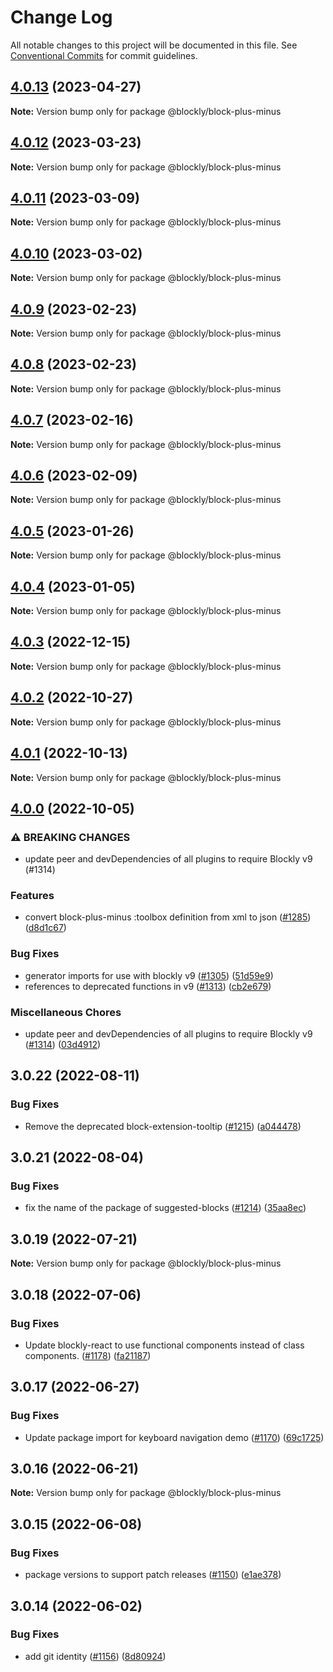 # Change Log

All notable changes to this project will be documented in this file.
See [Conventional Commits](https://conventionalcommits.org) for commit guidelines.

## [4.0.13](https://github.com/google/blockly-samples/compare/@blockly/block-plus-minus@4.0.12...@blockly/block-plus-minus@4.0.13) (2023-04-27)

**Note:** Version bump only for package @blockly/block-plus-minus





## [4.0.12](https://github.com/google/blockly-samples/compare/@blockly/block-plus-minus@4.0.11...@blockly/block-plus-minus@4.0.12) (2023-03-23)

**Note:** Version bump only for package @blockly/block-plus-minus





## [4.0.11](https://github.com/google/blockly-samples/compare/@blockly/block-plus-minus@4.0.10...@blockly/block-plus-minus@4.0.11) (2023-03-09)

**Note:** Version bump only for package @blockly/block-plus-minus





## [4.0.10](https://github.com/google/blockly-samples/compare/@blockly/block-plus-minus@4.0.9...@blockly/block-plus-minus@4.0.10) (2023-03-02)

**Note:** Version bump only for package @blockly/block-plus-minus





## [4.0.9](https://github.com/google/blockly-samples/compare/@blockly/block-plus-minus@4.0.8...@blockly/block-plus-minus@4.0.9) (2023-02-23)

**Note:** Version bump only for package @blockly/block-plus-minus





## [4.0.8](https://github.com/google/blockly-samples/compare/@blockly/block-plus-minus@4.0.7...@blockly/block-plus-minus@4.0.8) (2023-02-23)

**Note:** Version bump only for package @blockly/block-plus-minus





## [4.0.7](https://github.com/google/blockly-samples/compare/@blockly/block-plus-minus@4.0.6...@blockly/block-plus-minus@4.0.7) (2023-02-16)

**Note:** Version bump only for package @blockly/block-plus-minus





## [4.0.6](https://github.com/google/blockly-samples/compare/@blockly/block-plus-minus@4.0.5...@blockly/block-plus-minus@4.0.6) (2023-02-09)

**Note:** Version bump only for package @blockly/block-plus-minus





## [4.0.5](https://github.com/google/blockly-samples/compare/@blockly/block-plus-minus@4.0.4...@blockly/block-plus-minus@4.0.5) (2023-01-26)

**Note:** Version bump only for package @blockly/block-plus-minus





## [4.0.4](https://github.com/google/blockly-samples/compare/@blockly/block-plus-minus@4.0.3...@blockly/block-plus-minus@4.0.4) (2023-01-05)

**Note:** Version bump only for package @blockly/block-plus-minus





## [4.0.3](https://github.com/google/blockly-samples/compare/@blockly/block-plus-minus@4.0.2...@blockly/block-plus-minus@4.0.3) (2022-12-15)

**Note:** Version bump only for package @blockly/block-plus-minus





## [4.0.2](https://github.com/google/blockly-samples/compare/@blockly/block-plus-minus@4.0.1...@blockly/block-plus-minus@4.0.2) (2022-10-27)

**Note:** Version bump only for package @blockly/block-plus-minus





## [4.0.1](https://github.com/google/blockly-samples/compare/@blockly/block-plus-minus@4.0.0...@blockly/block-plus-minus@4.0.1) (2022-10-13)

**Note:** Version bump only for package @blockly/block-plus-minus





## [4.0.0](https://github.com/google/blockly-samples/compare/@blockly/block-plus-minus@3.0.22...@blockly/block-plus-minus@4.0.0) (2022-10-05)


### ⚠ BREAKING CHANGES

* update peer and devDependencies of all plugins to require Blockly v9 (#1314)

### Features

* convert block-plus-minus :toolbox definition from xml to json ([#1285](https://github.com/google/blockly-samples/issues/1285)) ([d8d1c67](https://github.com/google/blockly-samples/commit/d8d1c676b87ee695ea1f070937651fbabe5377c3))


### Bug Fixes

* generator imports for use with blockly v9 ([#1305](https://github.com/google/blockly-samples/issues/1305)) ([51d59e9](https://github.com/google/blockly-samples/commit/51d59e98d172400e45fc74755f577e068df9996b))
* references to deprecated functions in v9 ([#1313](https://github.com/google/blockly-samples/issues/1313)) ([cb2e679](https://github.com/google/blockly-samples/commit/cb2e67987e0b62a77c26adc660cc6ade1ba67954))


### Miscellaneous Chores

* update peer and devDependencies of all plugins to require Blockly v9 ([#1314](https://github.com/google/blockly-samples/issues/1314)) ([03d4912](https://github.com/google/blockly-samples/commit/03d4912c42c8de0f30493037ccc28dddaea0f266))



## 3.0.22 (2022-08-11)


### Bug Fixes

* Remove the deprecated block-extension-tooltip ([#1215](https://github.com/google/blockly-samples/issues/1215)) ([a044478](https://github.com/google/blockly-samples/commit/a044478c86a73e3065bc866e427f175cbec6fc13))





## 3.0.21 (2022-08-04)


### Bug Fixes

* fix the name of the package of suggested-blocks ([#1214](https://github.com/google/blockly-samples/issues/1214)) ([35aa8ec](https://github.com/google/blockly-samples/commit/35aa8ec73a60a4eb5b1e80cb2fc71dcd83d05e27))





## 3.0.19 (2022-07-21)

**Note:** Version bump only for package @blockly/block-plus-minus





## 3.0.18 (2022-07-06)


### Bug Fixes

* Update blockly-react to use functional components instead of class components. ([#1178](https://github.com/google/blockly-samples/issues/1178)) ([fa21187](https://github.com/google/blockly-samples/commit/fa21187cdbe4ec3a5c69f185540dd68a98eb69d7))





## 3.0.17 (2022-06-27)


### Bug Fixes

* Update package import for keyboard navigation demo ([#1170](https://github.com/google/blockly-samples/issues/1170)) ([69c1725](https://github.com/google/blockly-samples/commit/69c1725b775279fcc397dc178935208d5f42b08c))





## 3.0.16 (2022-06-21)

**Note:** Version bump only for package @blockly/block-plus-minus





## 3.0.15 (2022-06-08)


### Bug Fixes

* package versions to support patch releases ([#1150](https://github.com/google/blockly-samples/issues/1150)) ([e1ae378](https://github.com/google/blockly-samples/commit/e1ae378d779531621c3d948566257d069002963f))





## 3.0.14 (2022-06-02)


### Bug Fixes

* add git identity ([#1156](https://github.com/google/blockly-samples/issues/1156)) ([8d80924](https://github.com/google/blockly-samples/commit/8d809243b277375beb2ce75d4e157b5e17f78193))
